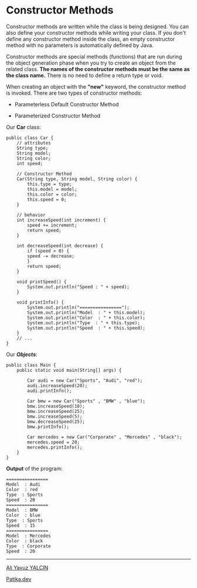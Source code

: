 # **Constructor Methods**

Constructor methods are written while the class is being designed. You can also define your constructor methods while writing your class. If you don't define any constructor method inside the class, an empty constructor method with no parameters is automatically defined by Java.

Constructor methods are special methods (functions) that are run during the object generation phase when you try to create an object from the related class. **The names of the constructor methods must be the same as the class name.** There is no need to define a return type or void.

When creating an object with the **"new"** keyword, the constructor method is invoked. There are two types of constructor methods:

*   Parameterless Default Constructor Method

*   Parameterized Constructor Method

Our **Car** class:

    public class Car {
        // attributes
        String type;
        String model;
        String color;
        int speed;

        // Constructor Method
        Car(String type, String model, String color) {
            this.type = type;
            this.model = model;
            this.color = color;
            this.speed = 0;
        }

        // behavior
        int increaseSpeed(int increment) {
            speed += increment;
            return speed;
        }

        int decreaseSpeed(int decrease) {
            if (speed > 0) {
            speed -= decrease;
            }
            return speed;
        }

        void printSpeed() {
            System.out.println("Speed : " + speed);
        }

        void printInfo() {
            System.out.println("================");
            System.out.println("Model  : " + this.model);
            System.out.println("Color  : " + this.color);
            System.out.println("Type  : " + this.type);
            System.out.println("Speed  : " + this.speed);
        }
        // ...
    }

Our ***Objects***:

    public class Main {
        public static void main(String[] args) {
            
            Car audi = new Car("Sports", "Audi", "red");
            audi.increaseSpeed(20);
            audi.printInfo();

            Car bmw = new Car("Sports" , "BMW" , "blue");
            bmw.increaseSpeed(10);
            bmw.increaseSpeed(25);
            bmw.increaseSpeed(5);
            bmw.decreaseSpeed(25);
            bmw.printInfo();

            Car mercedes = new Car("Corporate" , "Mercedes" , "black");
            mercedes.speed = 20;
            mercedes.printInfo();
        }
    }

**Output** of the program:

    ================
    Model  : Audi
    Color  : red
    Type  : Sports
    Speed  : 20
    ================
    Model  : BMW
    Color  : blue
    Type  : Sports
    Speed  : 15
    ================
    Model  : Mercedes
    Color  : black
    Type  : Corporate
    Speed  : 20

---

[Ali Yavuz YALCIN](https://www.linkedin.com/in/ali-yavuz-yalcin/)

[Patika.dev](https://www.patika.dev/tr)